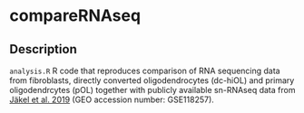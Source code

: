 # compareRNAseq

## Description

`analysis.R`
R code that reproduces comparison of RNA sequencing data from fibroblasts, directly converted oligodendrocytes (dc-hiOL) and primary oligodendrcytes (pOL) together with publicly available sn-RNAseq data from [Jäkel et al. 2019](https://pubmed.ncbi.nlm.nih.gov/30747918/) (GEO accession number: GSE118257).
